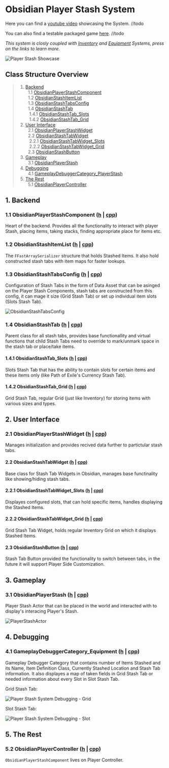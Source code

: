 # Obsidian Player Stash System

Here you can find a [youtube video]() showcasing the System. //todo

You can also find a testable packaged game [here](). //todo

*This system is closly coupled with [Inventory](https://github.com/intrxx/Obsidian/blob/main/Docs/InventoryItemsSystem.md) and [Equipment](https://github.com/intrxx/Obsidian/blob/main/Docs/EquipmentSystem.md) Systems, press on the links to learn more.*

![Player Stash Showcase](https://github.com/intrxx/Obsidian/blob/main/Docs/Images/PlayerStash/PlayerStashShowcase.jpg)

<a name="table-of-contents"></a>
## Class Structure Overview

> 1. [Backend](#1-backend) \
> &nbsp; 1.1 [ObsidianPlayerStashComponent](#11-obsidianplayerstashcomponent-h--cpp) \
> &nbsp; 1.2 [ObsidianStashItemList](#12-obsidianstashitemlist-h--cpp) \
> &nbsp; 1.3 [ObsidianStashTabsConfig](#13-obsidianstashtabsconfig-h--cpp) \
> &nbsp; 1.4 [ObsidianStashTab](#14-obsidianstashtab-h--cpp) \
> &nbsp;&nbsp; 1.4.1 [ObsidianStashTab_Slots](#141-obsidianstashtab_slots-h--cpp) \
> &nbsp;&nbsp; 1.4.2 [ObsidianStashTab_Grid](#142-obsidianstashtab_grid-h--cpp)
> 2. [User Interface](#2-user-interface) \
> &nbsp; 2.1 [ObsidianPlayerStashWidget](#21-obsidianPlayerstashwidget-h--cpp) \
> &nbsp; 2.2 [ObsidianStashTabWidget](#22-obsidianstashtabwidget-h--cpp) \
> &nbsp;&nbsp; 2.2.1 [ObsidianStashTabWidget_Slots](#221-obsidianstashtabwidget_slots-h--cpp) \
> &nbsp;&nbsp; 2.2.2 [ObsidianStashTabWidget_Grid](#222-obsidianstashtabwidget_grid-h--cpp) \
> &nbsp; 2.3 [ObsidianStashButton](#22-obsidianstashbutton-h--cpp) 
> 3. [Gameplay](#3-gameplay) \
> &nbsp; 3.1 [ObsidianPlayerStash](#31-obsidianplayerstash-h--cpp) 
> 4. [Debugging](#4-debugging) \
> &nbsp; 4.1 [GameplayDebuggerCategory_PlayerStash](#41-gameplaydebuggercategory_playerstash-h--cpp)
> 5. [The Rest](#5-the-rest) \
> &nbsp; 5.1 [ObsidianPlayerController](#52-obsidianplayercontroller-h--cpp)

## 1. Backend

### 1.1 ObsidianPlayerStashComponent ([h](https://github.com/intrxx/Obsidian/blob/main/Source/Obsidian/Public/InventoryItems/PlayerStash/ObsidianPlayerStashComponent.h) | [cpp](https://github.com/intrxx/Obsidian/blob/main/Source/Obsidian/Private/InventoryItems/PlayerStash/ObsidianPlayerStashComponent.cpp))

Heart of the backend. Provides all the functionality to interact with player Stash, placing items, taking stacks, finding appropriate place for items etc.

### 1.2 ObsidianStashItemList ([h](https://github.com/intrxx/Obsidian/blob/main/Source/Obsidian/Public/InventoryItems/PlayerStash/ObsidianStashItemList.h) | [cpp](https://github.com/intrxx/Obsidian/blob/main/Source/Obsidian/Private/InventoryItems/PlayerStash/ObsidianStashItemList.cpp))

The ```FFastArraySerializer``` structure that holds Stashed Items. It also hold constructed stash tabs with item maps for faster lookups.

### 1.3 ObsidianStashTabsConfig ([h](https://github.com/intrxx/Obsidian/blob/main/Source/Obsidian/Public/InventoryItems/PlayerStash/ObsidianStashTabsConfig.h) | [cpp](https://github.com/intrxx/Obsidian/blob/main/Source/Obsidian/Private/InventoryItems/PlayerStash/ObsidianStashTabsConfig.cpp))

Configuration of Stash Tabs in the form of Data Asset that can be asinged on the Player Stash Components, stash tabs are constructed from this config, it can mage it size (Grid Stash Tab) or set up individual item slots (Slots Stash Tab).

![ObsidianStashTabsConfig](https://github.com/intrxx/Obsidian/blob/main/Docs/Images/PlayerStash/stashtabconfig.jpg)

### 1.4 ObsidianStashTab ([h](https://github.com/intrxx/Obsidian/blob/main/Source/Obsidian/Public/InventoryItems/PlayerStash/ObsidianStashTab.h) | [cpp](https://github.com/intrxx/Obsidian/blob/main/Source/Obsidian/Private/InventoryItems/PlayerStash/ObsidianStashTab.cpp))

Parent class for all stash tabs, provides base functionallity and virtual functions that child Stash Tabs need to override to mark/unmark space in the stash tab or place/take items.

#### 1.4.1 ObsidianStashTab_Slots ([h](https://github.com/intrxx/Obsidian/blob/main/Source/Obsidian/Public/InventoryItems/PlayerStash/Tabs/ObsidianStashTab_Slots.h) | [cpp](https://github.com/intrxx/Obsidian/blob/main/Source/Obsidian/Private/InventoryItems/PlayerStash/Tabs/ObsidianStashTab_Slots.cpp))

Slots Stash Tab that has the ability to contain slots for certain items and these items only (like Path of Exile's Currency Stash Tab).

#### 1.4.2 ObsidianStashTab_Grid ([h](https://github.com/intrxx/Obsidian/blob/main/Source/Obsidian/Public/InventoryItems/PlayerStash/Tabs/ObsidianStashTab_Grid.h) | [cpp](https://github.com/intrxx/Obsidian/blob/main/Source/Obsidian/Private/InventoryItems/PlayerStash/Tabs/ObsidianStashTab_Grid.cpp))

Grid Stash Tab, regular Grid (just like Inventory) for storing items with various sizes and types.

## 2. User Interface

### 2.1 ObsidianPlayerStashWidget ([h](https://github.com/intrxx/Obsidian/blob/main/Source/Obsidian/Public/UI/Inventory/ObsidianPlayerStashWidget.h) | [cpp](https://github.com/intrxx/Obsidian/blob/main/Source/Obsidian/Private/UI/Inventory/ObsidianPlayerStashWidget.cpp))

Manages initialization and provides recived data further to partictular stash tabs.

#### 2.2 ObsidianStashTabWidget ([h](https://github.com/intrxx/Obsidian/blob/main/Source/Obsidian/Public/UI/Inventory/Stash/ObsidianStashTabWidget.h) | [cpp](https://github.com/intrxx/Obsidian/blob/main/Source/Obsidian/Private/UI/Inventory/Stash/ObsidianStashTabWidget.cpp))

Base class for Stash Tab Widgets in Obsidian, manages base functinality like showing/hiding stash tabs.

#### 2.2.1 ObsidianStashTabWidget_Slots ([h](https://github.com/intrxx/Obsidian/blob/main/Source/Obsidian/Public/UI/Inventory/Stash/ObsidianStashTabWidget_Slots.h) | [cpp](https://github.com/intrxx/Obsidian/blob/main/Source/Obsidian/Private/UI/Inventory/Stash/ObsidianStashTabWidget_Slots.cpp))

Displayes configured slots, that can hold specific items, handles displaying the Stashed Items.

#### 2.2.2 ObsidianStashTabWidget_Grid ([h](https://github.com/intrxx/Obsidian/blob/main/Source/Obsidian/Public/UI/Inventory/Stash/ObsidianStashTabWidget_Grid.h) | [cpp](https://github.com/intrxx/Obsidian/blob/main/Source/Obsidian/Private/UI/Inventory/Stash/ObsidianStashTabWidget_Grid.cpp))

Grid Stash Tab Widget, holds regular Inventory Grid on which it displays Stashed Items.

#### 2.3 ObsidianStashButton ([h](https://github.com/intrxx/Obsidian/blob/main/Source/Obsidian/Public/UI/Inventory/Stash/ObsidianStashButton.h) | [cpp](https://github.com/intrxx/Obsidian/blob/main/Source/Obsidian/Private/UI/Inventory/Stash/ObsidianStashButton.cpp))

Stash Tab Button provided the functionality to switch between tabs, in the future it will support Player Side Customization.

## 3. Gameplay

### 3.1 ObsidianPlayerStash ([h](https://github.com/intrxx/Obsidian/blob/main/Source/Obsidian/Public/InventoryItems/PlayerStash/ObsidianPlayerStash.h) | [cpp](https://github.com/intrxx/Obsidian/blob/main/Source/Obsidian/Private/InventoryItems/PlayerStash/ObsidianPlayerStash.cpp))

Player Stash Actor that can be placed in the world and interacted with to display's interacing Player's Stash.

![PlayerStashActor](https://github.com/intrxx/Obsidian/blob/main/Docs/Images/PlayerStash/stashactor.jpg)

## 4. Debugging

### 4.1 GameplayDebuggerCategory_Equipment ([h](https://github.com/intrxx/Obsidian/blob/main/Source/Obsidian/Public/InventoryItems/Debugging/GameplayDebuggerCategory_PlayerStash.h) | [cpp](https://github.com/intrxx/Obsidian/blob/main/Source/Obsidian/Private/InventoryItems/Debugging/GameplayDebuggerCategory_PlayerStash.cpp))

Gameplay Debugger Category that contains number of Items Stashed and its Name, Item Definition Class, Currently
Stashed Location and Stash Tab information. It also displayes a map of taken fields in Grid Stash Tab or needed information about every Slot in Slot Stash Tab.

Grid Stash Tab:

![Player Stash System Debugging - Grid](https://github.com/intrxx/Obsidian/blob/main/Docs/Images/PlayerStash/gridstashdebbuger.jpg)

Slot Stash Tab:

![Player Stash System Debugging - Slot](https://github.com/intrxx/Obsidian/blob/main/Docs/Images/PlayerStash/slotstashdebugger.jpg)

## 5. The Rest

### 5.2 ObsidianPlayerController ([h](https://github.com/intrxx/Obsidian/blob/main/Source/Obsidian/Public/Characters/Player/ObsidianPlayerController.h) | [cpp](https://github.com/intrxx/Obsidian/blob/main/Source/Obsidian/Private/Characters/Player/ObsidianPlayerController.cpp))

```ObsidianPlayerStashComponent``` lives on Player Controller.
